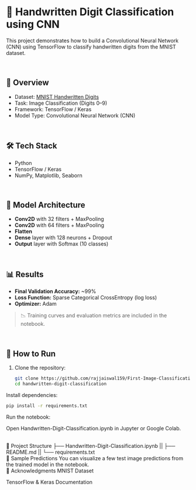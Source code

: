 # 🧠 Handwritten Digit Classification using CNN

This project demonstrates how to build a Convolutional Neural Network (CNN) using TensorFlow to classify handwritten digits from the MNIST dataset.

<br>

## 📌 Overview

- Dataset: [MNIST Handwritten Digits](http://yann.lecun.com/exdb/mnist/)
- Task: Image Classification (Digits 0–9)
- Framework: TensorFlow / Keras
- Model Type: Convolutional Neural Network (CNN)

<br>

## 🛠️ Tech Stack

- Python
- TensorFlow / Keras
- NumPy, Matplotlib, Seaborn

<br>

## 🧪 Model Architecture

- **Conv2D** with 32 filters + MaxPooling
- **Conv2D** with 64 filters + MaxPooling
- **Flatten**
- **Dense** layer with 128 neurons + Dropout
- **Output** layer with Softmax (10 classes)

<br>

## 📊 Results

- **Final Validation Accuracy:** ~99%
- **Loss Function:** Sparse Categorical CrossEntropy (log loss)
- **Optimizer:** Adam

> 📉 Training curves and evaluation metrics are included in the notebook.

<br>

## 🚀 How to Run

1. Clone the repository:
   ```bash
   git clone https://github.com/rajjaiswal159/First-Image-Classification.git
   cd handwritten-digit-classification
Install dependencies:
```bash
pip install -r requirements.txt
```
Run the notebook:

Open Handwritten-Digit-Classification.ipynb in Jupyter or Google Colab.

<br>
📁 Project Structure
├── Handwritten-Digit-Classification.ipynb ||
├── README.md ||
└── requirements.txt
<br>
📸 Sample Predictions
You can visualize a few test image predictions from the trained model in the notebook.

<br>
🙌 Acknowledgments
MNIST Dataset

TensorFlow & Keras Documentation
